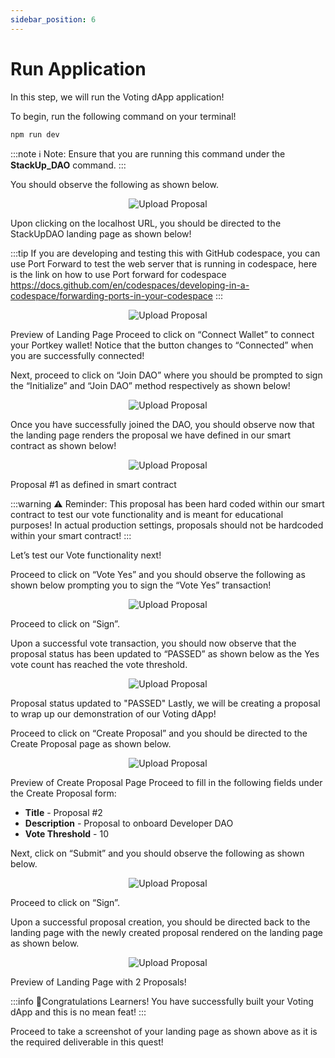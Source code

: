 ```yaml
---
sidebar_position: 6
---
```


# Run Application

In this step, we will run the Voting dApp application!

To begin, run the following command on your terminal!

```
npm run dev
```
:::note
ℹ️ Note: Ensure that you are running this command under the **StackUp_DAO** command.
:::

You should observe the following as shown below.

<p align="center">
<img src="/img/npm-run-console.png" alt="Upload Proposal" width=""/>
</p>

Upon clicking on the localhost URL, you should be directed to the StackUpDAO landing page as shown below!

:::tip
If you are developing and testing this with GitHub codespace, you can use Port Forward to test the web server that is running in codespace, here is the link on how to use Port forward for codespace https://docs.github.com/en/codespaces/developing-in-a-codespace/forwarding-ports-in-your-codespace
:::

<p align="center">
<img src="/img/fe-dapp-ui.png" alt="Upload Proposal" width=""/>
</p>

Preview of Landing Page
Proceed to click on “Connect Wallet” to connect your Portkey wallet! Notice that the button changes to “Connected” when you are successfully connected!

Next, proceed to click on “Join DAO” where you should be prompted to sign the “Initialize” and “Join DAO” method respectively as shown below!

<p align="center">
<img src="/img/fe-wallet-connect-sign.png" alt="Upload Proposal" width=""/>
</p>

Once you have successfully joined the DAO, you should observe now that the landing page renders the proposal we have defined in our smart contract as shown below!

<p align="center">
<img src="/img/fe-dapp-ui-connected.png" alt="Upload Proposal" width=""/>
</p>

Proposal #1 as defined in smart contract

:::warning
⚠️ Reminder: This proposal has been hard coded within our smart contract to test our vote functionality and is meant for educational purposes! In actual production settings, proposals should not be hardcoded within your smart contract!
:::

Let’s test our Vote functionality next!

Proceed to click on “Vote Yes” and you should observe the following as shown below prompting you to sign the “Vote Yes” transaction!

<p align="center">
<img src="/img/fe-dapp-trans-sign.png" alt="Upload Proposal" width=""/>
</p>

Proceed to click on “Sign”.

Upon a successful vote transaction, you should now observe that the proposal status has been updated to “PASSED” as shown below as the Yes vote count has reached the vote threshold.

<p align="center">
<img src="/img/fe-dapp-proposal-voted.png" alt="Upload Proposal" width=""/>
</p>

Proposal status updated to "PASSED"
Lastly, we will be creating a proposal to wrap up our demonstration of our Voting dApp!

Proceed to click on “Create Proposal” and you should be directed to the Create Proposal page as shown below.

<p align="center">
<img src="/img/fe-dapp-create-proposal.png" alt="Upload Proposal" width=""/>
</p>

Preview of Create Proposal Page
Proceed to fill in the following fields under the Create Proposal form:

- **Title** - Proposal #2
- **Description** - Proposal to onboard Developer DAO
- **Vote Threshold** - 10

Next, click on “Submit” and you should observe the following as shown below.

<p align="center">
<img src="/img/fe-submit-proposal-verify.png" alt="Upload Proposal" width=""/>
</p>

Proceed to click on “Sign”.

Upon a successful proposal creation, you should be directed back to the landing page with the newly created proposal rendered on the landing page as shown below.


<p align="center">
<img src="/img/fe-dapp-new-proposal.png" alt="Upload Proposal" width=""/>
</p>

Preview of Landing Page with 2 Proposals!

:::info
🎉Congratulations Learners! You have successfully built your Voting dApp and this is no mean feat!
:::

Proceed to take a screenshot of your landing page as shown above as it is the required deliverable in this quest!